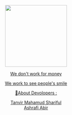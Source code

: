 <div align="center">
  <a href="#">
    <img width="200" heigth="200" src="https://github.com/darkhunter141/Dark-Hunter-141/blob/main/FB_IMG_1617543943494.jpg?raw=true">
<center>
<p>We don't work for money </p>
<p>We work to see people's smile</p>
</center>
<p>💁About Devolopers : </p>
<p> </p>

Tanvir Mahamud Shariful<br>
Ashrafi Abir
